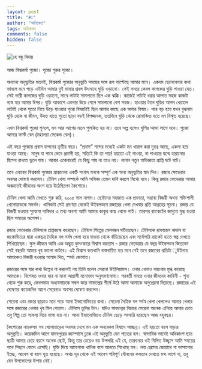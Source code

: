 ```yaml
---
layout: post
title: "#১"
author: "অনিকেত"
tags: অতিকথন 
comments: false
hidden: false
---
```


![হে বন্ধু বিদায়](https://cdn.images.express.co.uk/img/dynamic/72/750x445/1137145.jpg)
\
\
আজ বিশ্বকর্মা পুজো। পুজো শুরুর পুজো। 

অন্যান্য অনুভুতির মতনই, বিশ্বকর্মা পুজোর অনুভুতি সময়ের সঙ্গে রূপ পাল্টেছে আমার মনে। একদম ছেলেবেলার কথা ভাবলে মনে পড়ে এইদিন আমার দুই মামার প্রবল উৎসাহে ঘুড়ি ওড়ানো। সেই সময়ে কেবল কাগজের ঘুড়ি পাওয়া যেত। সেই ভারী কাগজের ঘুড়ি ওড়ানো, সাথে লাটাই সামলানো ছিল এক ঝক্কি। কাজেই লাটাই ধরার আপাত সহজ কাজটা ন্যস্ত হত আমার উপর। ঘুড়ি আকাশে একবার উড়ে গেলে সামলানো বেশ সহজ। হাওয়ার টানে ঘুড়ির আপন খেয়ালে লাটাই থেকে সুতো নিয়ে উড়ে যাওয়ার পুরো বিষয়টাই ছিল আমার কাছে এক অপার বিস্ময়। পরে বড় হয়ে যখন বুঝলাম ঘুড়ি হোক বা জীবন, উদত্ত হাতে সুতো ছাড়া বড়ই বিপজ্জনক, ততদিনে ঘুড়ি থেকে রোমাঞ্চিত হতে মন বিস্মৃত হয়েছে। 

এখন বিশ্বকর্মা পুজো শুনলে, মন আর আগের মতন পুলকিত হয় না। তবে অল্প হলেও খুশির আভা লাগে মনে। পুজো আসার ফার্স্ট বেল (মহালয়া সেকেন্ড বেল)।  

এই বছর পুজোয় প্রবাস যাপনের তৃতীয় বছর। “প্রবাস” শব্দের মধ্যেই একটা মন খারাপ করা দুরত্ব আছে, একলা হয়ে যাওয়া আছে।  মানুষ যা পাবে ভেবে প্রবাসী হয়, সত্যিই কি তা পায়! হয়তো এই পাওয়া, না পাওয়ার দ্বন্দ্বে হারানোর হিসেব রাখতে ভুলে যায়। আবার একেবারেই যে কিছু পায় না তাও নয়। নানান নতুন অভিজ্ঞতা প্রাপ্তি ঘটে বটে।

তবে এবারের বিশ্বকর্মা পুজোর প্রাক্কালের একটি সংবাদ মনকে সম্পূর্ণ এক অন্য অনুভুতির স্বাদ দিল। রজার ফেডেরার অবসর ঘোষণা করলেন। টেনিস খেলা সম্পর্কে আমি অভিজ্ঞ তেমন দাবি করলে মিথ্যে হবে। কিন্তু রজার ফেডেরার আমার অজ্ঞাতেই জীবনের অংশ হয়ে উঠেছিলেন কৈশোরে। 

টেনিস খেলা আমি দেখতে শুরু করি, ২০০৫ সাল নাগাদ। ছোটদের সহজাত এক প্রবনতা, সম্ভাব্য বিজয়ী অথবা শক্তিশালী খেলোয়াড়কে সমর্থন। খানিকটা সেই প্রবণতা থেকেই উইম্বলডনে রজারের খেলা দেখবার প্রতি আগ্রহের সূচনা। রজার যে বিজয়ী হওয়ার সুযোগ্য দাবিদার এ তথ্য অবশ্য আমি আমার কাকুর কাছ থেকে পাই। তারপর র‍্যাকেটের জাদুতে মুগ্ধ হওয়া ছিল সময়ের অপেক্ষা। 

রজার ফেডেরার টেনিসকে প্রাপ্তবয়স্ক করেছেন। টেনিসে শিল্পের মেলবন্ধন ঘটিয়েছেন। টেনিসকে রাফায়েল নাদাল বা জকোভিচের দ্বারা একছত্র দৈহিক বল সর্বস্ব খেলা হয়ে যাওয়া থেকে বাঁচিয়েছেন এবং সর্বোপরি র‍্যাকেট হাতে স্বপ্ন দেখতে শিখিয়েছেন। স্কুল জীবনে আমি এক অদ্ভুত কুসংস্কারে বিশ্বাস করতাম - রজার ফেডেরার যে বছর উইম্বলডন জিতবেন সেই বছরটা আমার খুব ভালো কাটবে। এই বিশ্বাস কতখানি বাস্তবায়িত হত মনে নেই তবে রজারের প্রতিটা ুউইনার আমাকেও বিজয়ী হওয়ার আস্বাদ দিত, স্পর্ধা জোগাত। 

রজারের সঙ্গে যার কথা উল্লেখ না করলেই নয় তিনি হলেন সেরানা উইলিয়ামস। ওনার খেলাও বারংবার মুগ্ধ করেছে আমাকে। বিশেষত ওনার হার না মানা আগ্রাসী মনোভাব অনুসরণযোগ্য। পরবর্তী সময়ে ওনার জীবনের কাহিনী - শূন্য থেকে শুরু করে, কেবলমাত্র অধ্যবসায়কে সম্বল করে সাফল্যের শীর্ষে উঠে আসা আমাকে অনুপ্রেরনা দিয়েছে। রজারের এই ঘোষণার কয়েকদিন আগে সেরেনাও অবসর ঘোষণা করলেন। 

সেরেনা এবং রজার ছাড়াও মনে পড়ে আনা ইভানোভিচের কথা। সেরেনা দৈহিক বল সর্বস্ব খেলা খেললেও আনার খেলার সঙ্গে রজারের খেলার খুব মিল পেতাম। টেনিসে তুলির টান। যদিও সাফল্যের বিচারে সেরেনা অনেক এগিয়ে আনার চেয়ে তবু শিল্প তো সাফল্য দিয়ে মাপা যায় না। আনা ইভানোভিচও টেনিস ছেড়ে সংসারি হয়েছেন আজ বহুবছর। 

কৈশোরের নায়কসম সব খেলোয়াড়ের অবসর দেখে মন এক অন্যরকম বিষাদে আচ্ছন্ন। এই হয়তো বয়স বাড়ার অনুভুতি। কয়েকদিন আগে যাদবপুরের ক্যাম্পাসে ঢুকে এই অনুভুতি যেন গাঢ়তর হল।  স্বাভাবিক ভাবেই  অধিকাংশ ছাত্র ছাত্রী আমার চেয়ে বয়সে অনেক ছোট, কিন্তু তার চেয়েও বড় উপলব্ধি এই যে, তারুন্যের ওই মিলিত উচ্ছ্বাস আমি সময়ের পথে পিছনে ফেলে এসেছি। যুক্তি দিয়ে আবেগকে খানিক বশে আনতে শিখেছে মন। নব্য প্রেমের জোয়ারে গা ভাসানোর ইচ্ছে, আবেগ বা বয়স হৃত হয়েছে। অথচ দূর থেকে এই আবেগ পরিপূর্ণ যৌবনের কলতান দেখতে মন্দ লাগে না, তবু যেন উপভোগের উপায় নেই। 